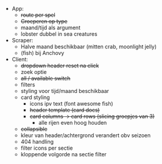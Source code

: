 - App:
    - ~~route per spel~~
    - ~~Groeperen op type~~
    - maand/tijd als argument
    - lobster dubbel in sea creatures
- Scraper:
    - Halve maand beschikbaar (mitten crab, moonlight jelly)
    - (fish) bij Anchovy
- Client:
    - ~~dropdown header reset na click~~
    - zoek optie
    - ~~all / available switch~~
    - filters
    - styling voor tijd/maand beschikbaar
    - card styling
        - icons ipv text (font awesome fish)
        - ~~header template (card docs)~~
        - ~~card columns -> card rows (slicing groepjes van 3)~~
            - alle rijen even hoog houden
    - ~~collapsible~~
    - kleur van header/achtergrond verandert obv seizoen
    - 404 handling
    - filter icons per sectie
    - kloppende volgorde na sectie filter
